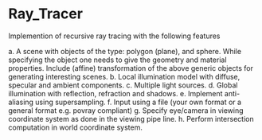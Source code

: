 # Ray_Tracer

Implemention of recursive ray tracing with the following features

a. A scene with objects of the type: polygon (plane), and sphere. While specifying the object one needs to give the geometry and material properties. Include (affine) transformation of the above generic objects for generating interesting scenes.
b. Local illumination model with diffuse, specular and ambient components.
c. Multiple light sources.
d. Global illumination with reflection, refraction and shadows.
e. Implement anti-aliasing using supersampling.
f. Input using a file (your own format or a general format e.g. povray compliant)
g. Specify eye/camera in viewing coordinate system as done in the viewing pipe line.
h. Perform intersection computation in world coordinate system.

